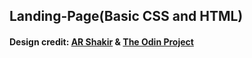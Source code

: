## Landing-Page(Basic CSS and HTML)
#### Design credit: [AR Shakir](https://www.arshakir.com/) & [The Odin Project](https://www.theodinproject.com/lessons/foundations-landing-page)

